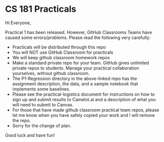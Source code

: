 # CS 181 Practicals

Hi Everyone,
 
Practical 1 has been released. However, GitHub Classrooms Teams have caused some errors/problems. Please read the following very carefully:
 
- Practicals will be distributed through this repo
- You will NOT use GitHub Classroom for practicals
- We will keep github classroom homework repos
- Make a standard private repo for your team. GitHub gives unlimited private repos to students. Manage your practical collaboration yourselves, without github classroom.
- The P1-Regression directory in the above-linked repo has the assignment description, the data, and a sample notebook that implements some baselines.
- Please see the practical-logistics document for instructions on how to sign up and submit results to Camelot.ai and a description of what you will need to submit to Canvas.
- For those that have made github classroom practical team repos, please let me know when you have safely copied your work and I will remove the repo.
- Sorry for the change of plan.
 
Good luck and have fun!
